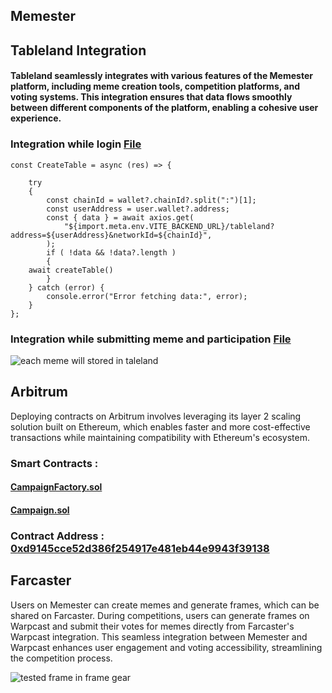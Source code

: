 ## Memester

## Tableland Integration
#### Tableland seamlessly integrates with various features of the Memester platform, including meme creation tools, competition platforms, and voting systems. This integration ensures that data flows smoothly between different components of the platform, enabling a cohesive user experience.
### Integration while login  [File](https://github.com/codeminto/memeAgent/blob/main/client/src/pages/Login/index.jsx)

	const CreateTable = async (res) => {

		try
		{
			const chainId = wallet?.chainId?.split(":")[1];
			const userAddress = user.wallet?.address;
			const { data } = await axios.get(
				"${import.meta.env.VITE_BACKEND_URL}/tableland?address=${userAddress}&networkId=${chainId}",
			);
			if ( !data && !data?.length )
			{
        await createTable()
			}
		} catch (error) {
			console.error("Error fetching data:", error);
		}
	};

 ### Integration while submitting meme and participation [File](https://github.com/codeminto/memeAgent/blob/main/client/src/contexts/Tableland.jsx)

![each meme will stored in taleland](https://github.com/codeminto/memeAgent/assets/16322269/e933598e-5333-463c-8c0d-4d132416de23)

## Arbitrum
Deploying contracts on Arbitrum involves leveraging its layer 2 scaling solution built on Ethereum, which enables faster and more cost-effective transactions while maintaining compatibility with Ethereum's ecosystem. 

### Smart Contracts : 
#### [CampaignFactory.sol](https://github.com/LearnWeb3-Hackathon/contract-memster/blob/main/contracts/CampaignFactory.sol)
#### [Campaign.sol](https://github.com/LearnWeb3-Hackathon/contract-memster/blob/main/contracts/Campaign.sol)

### Contract Address : [0xd9145cce52d386f254917e481eb44e9943f39138](https://sepolia.arbiscan.io/address/0xd9145cce52d386f254917e481eb44e9943f39138)

## Farcaster
Users on Memester can create memes and generate frames, which can be shared on Farcaster. During competitions, users can generate frames on Warpcast and submit their votes for memes directly from Farcaster's Warpcast integration. This seamless integration between Memester and Warpcast enhances user engagement and voting accessibility, streamlining the competition process.

![tested frame in frame gear](https://github.com/codeminto/memeAgent/assets/16322269/cd597644-3019-4733-b2d2-b8d3a60306cb)




